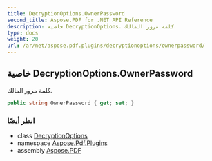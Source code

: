 ```yaml
---
title: DecryptionOptions.OwnerPassword
second_title: Aspose.PDF for .NET API Reference
description: خاصية DecryptionOptions. كلمة مرور المالك
type: docs
weight: 20
url: /ar/net/aspose.pdf.plugins/decryptionoptions/ownerpassword/
---
```

## خاصية DecryptionOptions.OwnerPassword

كلمة مرور المالك.

```csharp
public string OwnerPassword { get; set; }
```

### انظر أيضًا

* class [DecryptionOptions](../)
* namespace [Aspose.Pdf.Plugins](../../../aspose.pdf.plugins/)
* assembly [Aspose.PDF](../../../)